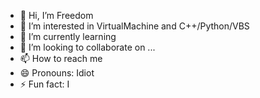 - 👋 Hi, I’m Freedom
- 👀 I’m interested in VirtualMachine and C++/Python/VBS
- 🌱 I’m currently learning 
- 💞️ I’m looking to collaborate on ...
- 📫 How to reach me 
- 😄 Pronouns: Idiot
- ⚡ Fun fact: I 

<!---
PFrdm/PFrdm is a ✨ special ✨ repository because its `README.md` (this file) appears on your GitHub profile.
You can click the Preview link to take a look at your changes.
--->
